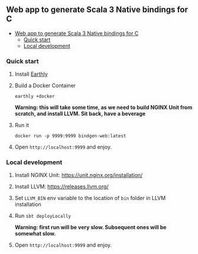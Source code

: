 ## Web app to generate Scala 3 Native bindings for C

<!--toc:start-->
- [Web app to generate Scala 3 Native bindings for C](#web-app-to-generate-scala-3-native-bindings-for-c)
  - [Quick start](#quick-start)
  - [Local development](#local-development)
<!--toc:end-->

### Quick start

1. Install [Earthly](https://docs.earthly.dev) 

2. Build a Docker Container
    ```
    earthly +docker
    ```
    **Warning: this will take some time, as we need to build NGINX Unit from scratch, and install LLVM. Sit back, have a beverage**
3. Run it 

    ```
    docker run -p 9999:9999 bindgen-web:latest
    ```
4. Open `http://localhost:9999` and enjoy.

### Local development

1. Install NGINX Unit: https://unit.nginx.org/installation/
2. Install LLVM: https://releases.llvm.org/
3. Set `LLVM_BIN` env variable to the location of `bin` folder in LLVM installation
4. Run `sbt deployLocally`

   **Warning: first run will be very slow. Subsequent ones will be somewhat slow.**

5. Open `http://localhost:9999` and enjoy.

